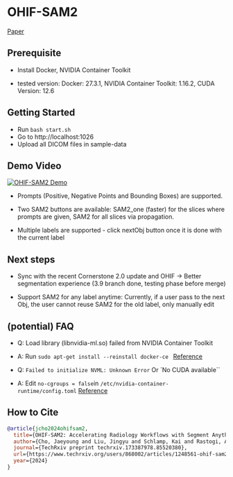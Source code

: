 # OHIF-SAM2

[Paper](https://www.techrxiv.org/users/868002/articles/1248561-ohif-sam2-accelerating-radiology-workflows-with-segment-anything-model-2)

## Prerequisite

- Install Docker, NVIDIA Container Toolkit

- tested version: Docker: 27.3.1, NVIDIA Container Toolkit: 1.16.2, CUDA Version: 12.6

## Getting Started

- Run `bash start.sh`
- Go to http://localhost:1026
- Upload all DICOM files in sample-data

## Demo Video

[![OHIF-SAM2 Demo](https://img.youtube.com/vi/oNDI-WBMWC0/0.jpg)](https://youtu.be/oNDI-WBMWC0)

- Prompts (Positive, Negative Points and Bounding Boxes) are supported.

- Two SAM2 buttons are available: SAM2_one (faster) for the slices where prompts are given, SAM2 for all slices via propagation.

- Multiple labels are supported - click nextObj button once it is done with the current label

## Next steps

- Sync with the recent Cornerstone 2.0 update and OHIF -> Better segmentation experience (3.9 branch done, testing phase before merge)

- Support SAM2 for any label anytime: Currently, if a user pass to the next Obj, the user cannot reuse SAM2 for the old label, only manually edit

## (potential) FAQ

- Q: Load library (libnvidia-ml.so) failed from NVIDIA Container Toolkit
- A: Run `sudo apt-get install --reinstall docker-ce ` [Reference](https://github.com/NVIDIA/nvidia-container-toolkit/issues/305)

- Q: `Failed to initialize NVML: Unknown Error` Or `No CUDA available``
- A: Edit `no-cgroups = false`in `/etc/nvidia-container-runtime/config.toml` [Reference](https://forums.developer.nvidia.com/t/nvida-container-toolkit-failed-to-initialize-nvml-unknown-error/286219/2)

## How to Cite

```bibtex
@article{jcho2024ohifsam2,
  title={OHIF-SAM2: Accelerating Radiology Workflows with Segment Anything Model 2},
  author={Cho, Jaeyoung and Liu, Jingyu and Schlamp, Kai and Rastogi, Aditya and Vollmuth, Philipp},
  journal={TechRxiv preprint techrxiv.173387978.85520380},
  url={https://www.techrxiv.org/users/868002/articles/1248561-ohif-sam2-accelerating-radiology-workflows-with-segment-anything-model-2},
  year={2024}
}
```
